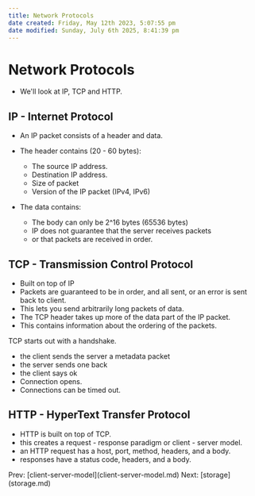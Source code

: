 ```yaml
---
title: Network Protocols
date created: Friday, May 12th 2023, 5:07:55 pm
date modified: Sunday, July 6th 2025, 8:41:39 pm
---
```


# Network Protocols

- We\'ll look at IP, TCP and HTTP.

## IP - Internet Protocol

- An IP packet consists of a header and data.

- The header contains (20 - 60 bytes):

  - The source IP address.
  - Destination IP address.
  - Size of packet
  - Version of the IP packet (IPv4, IPv6)

- The data contains:

  - The body can only be 2\^16 bytes (65536 bytes)
  - IP does not guarantee that the server receives packets
  - or that packets are received in order.

## TCP - Transmission Control Protocol

- Built on top of IP
- Packets are guaranteed to be in order, and all sent, or an error is
  sent back to client.
- This lets you send arbitrarily long packets of data.
- The TCP header takes up more of the data part of the IP packet.
- This contains information about the ordering of the packets.

TCP starts out with a handshake.

- the client sends the server a metadata packet
- the server sends one back
- the client says ok
- Connection opens.
- Connections can be timed out.

## HTTP - HyperText Transfer Protocol

- HTTP is built on top of TCP.
- this creates a request - response paradigm or client - server model.
- an HTTP request has a host, port, method, headers, and a body.
- responses have a status code, headers, and a body.

Prev:
\[client-server-model](client-server-model.md)
Next: \[storage](storage.md)
